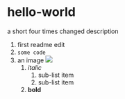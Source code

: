 # hello-world
a short four times changed description
1. first readme edit
1. `some code`
1. an image ![](https://cdn.pixabay.com/photo/2017/09/29/12/33/spotted-hyena-2798926__180.jpg)
	1. _italic_
		1. sub-list item
		1. sub-list item
	1. __bold__
